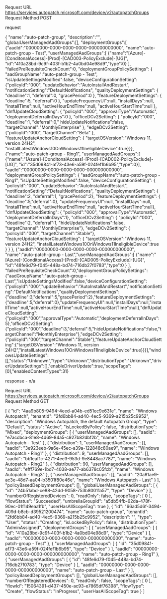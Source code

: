 Request URL
https://services.autopatch.microsoft.com/device/v2/autopatchGroups
Request Method
POST

request

{
  "name":"auto-patch-group",
  "description":"",
  "globalUserManagedAadGroups":[],
  "deploymentGroups":[
    {"aadId":"00000000-0000-0000-0000-000000000000",
    "name":"auto-patch-group - Test",
    "userManagedAadGroups":[
      {"name":"[Azure]-[ConditonalAccess]-[Prod]-[CAD003-PolicyExclude]-[UG]",
      "id":"410a28bd-9c9f-403f-b1b2-4a0bd04e98d9","type":0}
      ],
      "failedPreRequisiteCheckCount":0,
      "deploymentGroupPolicySettings":
        {
          "aadGroupName":"auto-patch-group - Test",
          "isUpdateSettingsModified":false,
          "deviceConfigurationSetting":
            {"policyId":"000",
            "updateBehavior":"AutoInstallAndRestart",
            "notificationSetting":"DefaultNotifications",
            "qualityDeploymentSettings":
            {
              "deadline":1,
              "deferral":0,
              "gracePeriod":0
            },
            "featureDeploymentSettings":
            {
              "deadline":5,
              "deferral":0
            },
            "updateFrequencyUI":null,
            "installDays":null,
            "installTime":null,
            "activeHourEndTime":null,
            "activeHourStartTime":null
            },
            "dnfUpdateCloudSetting":
            {
              "policyId":"000",
              "approvalType":"Automatic",
              "deploymentDeferralInDays":0
            },
            "officeDCv2Setting":
            {
              "policyId":"000",
              "deadline":1,
              "deferral":0,"
              hideUpdateNotifications":false,
              "targetChannel":"MonthlyEnterprise"
              },
              "edgeDCv2Setting":
              {"policyId":"000",
              "targetChannel":"Beta"
              },
              "featureUpdateAnchorCloudSetting":
              {
                "targetOSVersion":"Windows 11, version 24H2",
              "installLatestWindows10OnWindows11IneligibleDevice":true}}},
              {"name":"auto-patch-group - Ring1",
              "userManagedAadGroups":[
                {"name":"[Azure]-[ConditonalAccess]-[Prod]-[CAD002-PolicyExclude]-[UG]",
                "id":"35d09841-af73-43e6-a59f-024fef1b6b95","type":0}],
                "aadId":"00000000-0000-0000-0000-000000000000",
                "deploymentGroupPolicySettings":
                {
                  "aadGroupName":"auto-patch-group - Ring1",
                  "isUpdateSettingsModified":false,
                  "deviceConfigurationSetting":
                  {
                    "policyId":"000",
                    "updateBehavior":"AutoInstallAndRestart",
                    "notificationSetting":"DefaultNotifications",
                    "qualityDeploymentSettings":
                    {
                      "deadline":2,
                      "deferral":1,
                      "gracePeriod":2},
                      "featureDeploymentSettings":
                      {
                        "deadline":5,"deferral":0},
                        "updateFrequencyUI":null,
                        "installDays":null,
                        "installTime":null,
                        "activeHourEndTime":null,
                        "activeHourStartTime":null},
                        "dnfUpdateCloudSetting":
                        {
                          "policyId":"000",
                          "approvalType":"Automatic",
                          "deploymentDeferralInDays":1},
                          "officeDCv2Setting":
                          {
                            "policyId":"000",
                            "deadline":2,
                            "deferral":1,
                            "hideUpdateNotifications":false,
                            "targetChannel":"MonthlyEnterprise"},
                            "edgeDCv2Setting":
                            {
                              "policyId":"000",
                              "targetChannel":"Stable"},
                              "featureUpdateAnchorCloudSetting":
                              {
                                "targetOSVersion":"Windows 11, version 24H2",
                                "installLatestWindows10OnWindows11IneligibleDevice":true
                                }
                              }
                            },
                            {"aadId":"00000000-0000-0000-0000-000000000000",
                            "name":"auto-patch-group - Last","userManagedAadGroups":[
                              {"name":"[Azure]-[ConditonalAccess]-[Prod]-[CAD005-PolicyExclude]-[UG]",
                              "id":"48fe6d79-f045-448a-bd74-716db27f0783","type":0
                              }
                            ],
                            "failedPreRequisiteCheckCount":0,"deploymentGroupPolicySettings":{"aadGroupName":"auto-patch-group - Last","isUpdateSettingsModified":false,"deviceConfigurationSetting":{"policyId":"000","updateBehavior":"AutoInstallAndRestart","notificationSetting":"DefaultNotifications","qualityDeploymentSettings":{"deadline":3,"deferral":5,"gracePeriod":2},"featureDeploymentSettings":{"deadline":5,"deferral":0},"updateFrequencyUI":null,"installDays":null,"installTime":null,"activeHourEndTime":null,"activeHourStartTime":null},"dnfUpdateCloudSetting":{"policyId":"000","approvalType":"Automatic","deploymentDeferralInDays":5},"officeDCv2Setting":{"policyId":"000","deadline":3,"deferral":5,"hideUpdateNotifications":false,"targetChannel":"MonthlyEnterprise"},"edgeDCv2Setting":{"policyId":"000","targetChannel":"Stable"},"featureUpdateAnchorCloudSetting":{"targetOSVersion":"Windows 11, version 24H2","installLatestWindows10OnWindows11IneligibleDevice":true}}}],"windowsUpdateSettings":[],"status":"Unknown","type":"Unknown","distributionType":"Unknown","driverUpdateSettings":[],"enableDriverUpdate":true,"scopeTags":[0],"enabledContentTypes":31}

response - n/a

Request URL
https://services.autopatch.microsoft.com/device/v2/autopatchGroups
Request Method
GET

[
  {
    "id": "4aa9b805-9494-4eed-a04b-ed51ec9e631e",
    "name": "Windows Autopatch",
    "tenantId": "2fd6bb84-ad40-4ec5-9369-a215b25c9952",
    "description": "Windows Autopatch, the default Autopatch Group",
    "type": "Default",
    "status": "Active",
    "isLockedByPolicy": false,
    "distributionType": "Mixed",
    "deploymentGroups": [
      {
        "userManagedAadGroups": [],
        "aadId": "e7acdbca-81e8-4d69-84a5-c927b82dbf2b",
        "name": "Windows Autopatch - Test"
      },
      {
        "distribution": 1,
        "userManagedAadGroups": [],
        "aadId": "3e923eeb-9a6e-45ec-a39a-122848c80ae9",
        "name": "Windows Autopatch - Ring1"
      },
      {
        "distribution": 9,
        "userManagedAadGroups": [],
        "aadId": "bb1eaf1c-4271-4ee3-953d-9e8448ac7787",
        "name": "Windows Autopatch - Ring2"
      },
      {
        "distribution": 90,
        "userManagedAadGroups": [],
        "aadId": "efff769e-1bd7-4038-ae77-ab6378c05fcb",
        "name": "Windows Autopatch - Ring3"
      },
      {
        "userManagedAadGroups": [],
        "aadId": "20a81ae9-ac3e-48d7-aa04-b3501f80e46e",
        "name": "Windows Autopatch - Last"
      }
    ],
    "policyBasedDeploymentGroups": [],
    "globalUserManagedAadGroups": [
      {
        "id": "24b51abd-ce88-42dd-9058-753b80011a57",
        "type": "Device"
      }
    ],
    "numberOfRegisteredDevices": 0,
    "readOnly": false,
    "scopeTags": [
      0
    ],
    "flowStatus": "Succeeded",
    "umbrellaGroupId": "a5db54fb-62da-478f-90ec-01f149eaa1fb",
    "userHasAllScopeTag": true
  },
  {
    "id": "66ad5d6f-3494-409d-b8cb-d39521200474",
    "name": "auto-patch-group",
    "tenantId": "2fd6bb84-ad40-4ec5-9369-a215b25c9952",
    "description": "",
    "type": "User",
    "status": "Creating",
    "isLockedByPolicy": false,
    "distributionType": "AdminAssigned",
    "deploymentGroups": [
      {
        "userManagedAadGroups": [
          {
            "id": "410a28bd-9c9f-403f-b1b2-4a0bd04e98d9",
            "type": "Device"
          }
        ],
        "aadId": "00000000-0000-0000-0000-000000000000",
        "name": "auto-patch-group - Test"
      },
      {
        "userManagedAadGroups": [
          {
            "id": "35d09841-af73-43e6-a59f-024fef1b6b95",
            "type": "Device"
          }
        ],
        "aadId": "00000000-0000-0000-0000-000000000000",
        "name": "auto-patch-group - Ring1"
      },
      {
        "userManagedAadGroups": [
          {
            "id": "48fe6d79-f045-448a-bd74-716db27f0783",
            "type": "Device"
          }
        ],
        "aadId": "00000000-0000-0000-0000-000000000000",
        "name": "auto-patch-group - Last"
      }
    ],
    "policyBasedDeploymentGroups": [],
    "globalUserManagedAadGroups": [],
    "numberOfRegisteredDevices": 0,
    "readOnly": false,
    "scopeTags": [
      0
    ],
    "flowId": "15064391-d437-450e-ac93-e7865df76398",
    "flowType": "Create",
    "flowStatus": "InProgress",
    "userHasAllScopeTag": true
  }
]